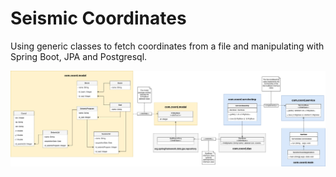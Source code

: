 # Seismic Coordinates

Using generic classes to fetch coordinates from a file and manipulating with Spring Boot, JPA and Postgresql.

![Software mapping](https://github.com/CoordinatesMapJava/SeismicCoord/blob/main/seismiccoord.jpg)
